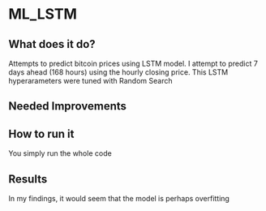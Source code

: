 # ML_LSTM

## What does it do?
Attempts to predict bitcoin prices using LSTM model.
I attempt to predict 7 days ahead (168 hours) using the hourly closing price.
This LSTM hyperarameters were tuned with Random Search

## Needed Improvements

## How to run it
You simply run the whole code

## Results
In my findings, it would seem that the model is perhaps overfitting
